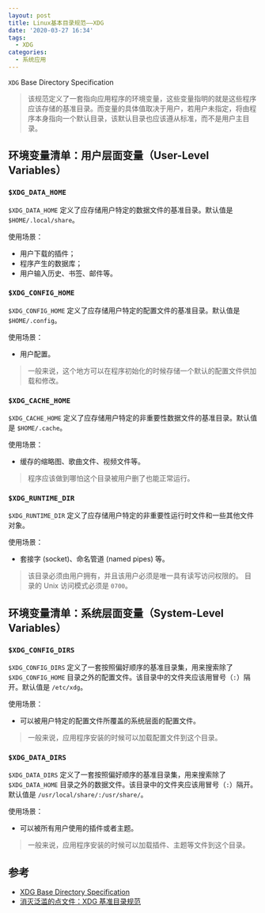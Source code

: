 ```yaml
---
layout: post
title: Linux基本目录规范——XDG
date: '2020-03-27 16:34'
tags:
  - XDG
categories:
  - 系统应用
---
```


`XDG` Base Directory Specification

>该规范定义了一套指向应用程序的环境变量，这些变量指明的就是这些程序应该存储的基准目录。而变量的具体值取决于用户，若用户未指定，将由程序本身指向一个默认目录，该默认目录也应该遵从标准，而不是用户主目录。

<!--more-->

## 环境变量清单：用户层面变量（User-Level Variables）

### `$XDG_DATA_HOME`

`$XDG_DATA_HOME` 定义了应存储用户特定的数据文件的基准目录。默认值是 `$HOME/.local/share`。

使用场景：

- 用户下载的插件；
- 程序产生的数据库；
- 用户输入历史、书签、邮件等。

### `$XDG_CONFIG_HOME`

`$XDG_CONFIG_HOME` 定义了应存储用户特定的配置文件的基准目录。默认值是 `$HOME/.config`。

使用场景：

- 用户配置。

> 一般来说，这个地方可以在程序初始化的时候存储一个默认的配置文件供加载和修改。

### `$XDG_CACHE_HOME`

`$XDG_CACHE_HOME` 定义了应存储用户特定的非重要性数据文件的基准目录。默认值是 `$HOME/.cache`。

使用场景：

- 缓存的缩略图、歌曲文件、视频文件等。

> 程序应该做到哪怕这个目录被用户删了也能正常运行。

### `$XDG_RUNTIME_DIR`

`$XDG_RUNTIME_DIR` 定义了应存储用户特定的非重要性运行时文件和一些其他文件对象。

使用场景：

- 套接字 (socket)、命名管道 (named pipes) 等。

> 该目录必须由用户拥有，并且该用户必须是唯一具有读写访问权限的。 目录的 Unix 访问模式必须是 `0700`。

## 环境变量清单：系统层面变量（System-Level Variables）

### `$XDG_CONFIG_DIRS`

`$XDG_CONFIG_DIRS` 定义了一套按照偏好顺序的基准目录集，用来搜索除了 `$XDG_CONFIG_HOME` 目录之外的配置文件。该目录中的文件夹应该用冒号（`:`）隔开。默认值是 `/etc/xdg`。

使用场景：

- 可以被用户特定的配置文件所覆盖的系统层面的配置文件。

> 一般来说，应用程序安装的时候可以加载配置文件到这个目录。

### `$XDG_DATA_DIRS`

`$XDG_DATA_DIRS` 定义了一套按照偏好顺序的基准目录集，用来搜索除了 `$XDG_DATA_HOME` 目录之外的数据文件。该目录中的文件夹应该用冒号（`:`）隔开。默认值是 `/usr/local/share/:/usr/share/`。

使用场景：

- 可以被所有用户使用的插件或者主题。

> 一般来说，应用程序安装的时候可以加载插件、主题等文件到这个目录。


## 参考

- [XDG Base Directory Specification](https://specifications.freedesktop.org/basedir-spec/basedir-spec-latest.html)
- [消灭泛滥的点文件：XDG 基准目录规范](https://songkeys.github.io/posts/xdc-spec/)
